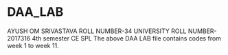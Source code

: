 # DAA_LAB
AYUSH OM SRIVASTAVA
ROLL NUMBER-34
UNIVERSITY ROLL NUMBER-2017316
4th semester CE SPL
The above DAA LAB file contains codes from week 1 to week 11.
